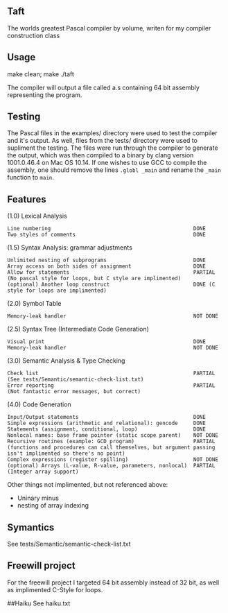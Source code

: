 ## Taft

The worlds greatest Pascal compiler by volume, writen for my compiler construction class

## Usage
make clean; make
./taft <filename>

The compiler will output a file called a.s containing 64 bit assembly representing the
program. 

## Testing
The Pascal files in the examples/ directory were used to test the compiler and it's output.
As well, files from the tests/ directory were used to supliment the testing. The files were
run through the compiler to generate the output, which was then compiled to a binary by clang
version 1001.0.46.4 on Mac OS 10.14. If one wishes to use GCC to compile the assembly, one
should remove the lines `.globl _main` and rename the `_main` function to `main`.

## Features
(1.0) Lexical Analysis

    Line numbering                                              DONE
    Two styles of comments                                      DONE

(1.5) Syntax Analysis: grammar adjustments

    Unlimited nesting of subprograms                            DONE
    Array access on both sides of assignment                    DONE
    Allow for statements                                        PARTIAL (No pascal style for loops, but C style are implimented)
    (optional) Another loop construct                           DONE (C style for loops are implimented)

(2.0) Symbol Table

    Memory-leak handler                                         NOT DONE

(2.5) Syntax Tree (Intermediate Code Generation)

    Visual print                                                DONE
    Memory-leak handler                                         NOT DONE

(3.0) Semantic Analysis & Type Checking

    Check list                                                  PARTIAL (See tests/Semantic/semantic-check-list.txt)
    Error reporting                                             PARTIAL (Not fantastic error messages, but correct)

(4.0) Code Generation

    Input/Output statements                                     DONE
    Simple expressions (arithmetic and relational): gencode     DONE
    Statements (assignment, conditional, loop)                  DONE
    Nonlocal names: base frame pointer (static scope parent)    NOT DONE
    Recursive routines (example: GCD program)                   PARTIAL (functions and procedures can call themselves, but argument passing isn't implimented so there's no point)
    Complex expressions (register spilling)                     NOT DONE
    (optional) Arrays (L-value, R-value, parameters, nonlocal)  PARTIAL (Integer array support)

Other things not implimented, but not referenced above:
- Uninary minus
- nesting of array indexing

## Symantics
See tests/Semantic/semantic-check-list.txt

## Freewill project

For the freewill project I targeted 64 bit assembly instead of 32 bit, as well as implimented
C-Style for loops.

##Haiku
See haiku.txt